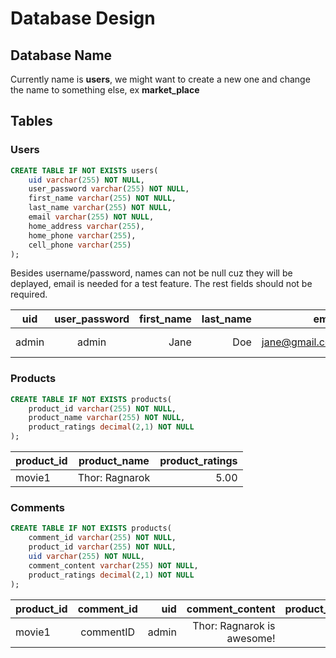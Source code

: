 # Database Design
## Database Name
Currently name is __users__, we might want to create a new one and change the name to something else, ex __market_place__

## Tables
### Users
```sql
CREATE TABLE IF NOT EXISTS users(
    uid varchar(255) NOT NULL,
    user_password varchar(255) NOT NULL,
    first_name varchar(255) NOT NULL,
    last_name varchar(255) NOT NULL,
    email varchar(255) NOT NULL,
    home_address varchar(255),
    home_phone varchar(255),
    cell_phone varchar(255)
);
```
Besides username/password, names can not be null cuz they will be deplayed, email is needed for a test feature. The rest fields should not be required.

| uid        | user_password           | first_name  | last_name  | email  | home_address  | home_phone  |cell_phone  |
| -----------|:-----------------------:| -----------:| ----------:| ------:| -------------:| -----------:|-----------:|
| admin | admin|Jane|Doe|jane@gmail.com|1 Washington Sq, San Jose| (650) 123-4567|(650) 123-4567

### Products
```sql
CREATE TABLE IF NOT EXISTS products(
    product_id varchar(255) NOT NULL,
    product_name varchar(255) NOT NULL,
    product_ratings decimal(2,1) NOT NULL
);
```
| product_id        | product_name           | product_ratings  |
| -----------|:-----------------------:| -----------:|
| movie1 | Thor: Ragnarok |5.00|

### Comments
```sql
CREATE TABLE IF NOT EXISTS products(
    comment_id varchar(255) NOT NULL,
    product_id varchar(255) NOT NULL,
    uid varchar(255) NOT NULL,
    comment_content varchar(255) NOT NULL,
    product_ratings decimal(2,1) NOT NULL
);
```
| product_id        | comment_id           | uid  |comment_content|product_ratings
| -----------|:-----------------------:| -----------:| -----------:| -----------:|
| movie1 | commentID |admin|Thor: Ragnarok is awesome!|5.0
